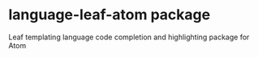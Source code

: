 # language-leaf-atom package

Leaf templating language code completion and highlighting package for Atom
